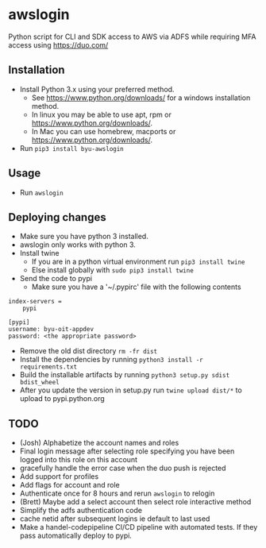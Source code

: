 # awslogin
Python script for CLI and SDK access to AWS via ADFS while requiring MFA access using https://duo.com/

## Installation 
* Install Python 3.x using your preferred method.  
  * See https://www.python.org/downloads/ for a windows installation method.  
  * In linux you may be able to use apt, rpm or https://www.python.org/downloads/.
  * In Mac you can use homebrew, macports or https://www.python.org/downloads/.
* Run `pip3 install byu-awslogin`

## Usage
* Run `awslogin`

## Deploying changes
* Make sure you have python 3 installed.
* awslogin only works with python 3.
* Install twine
  * If you are in a python virtual environment run `pip3 install twine`
  * Else install globally with `sudo pip3 install twine`
* Send the code to pypi
  * Make sure you have a '~/.pypirc' file with the following contents
```
index-servers =
    pypi

[pypi]
username: byu-oit-appdev
password: <the appropriate password>
```
* Remove the old dist directory `rm -fr dist`
* Install the dependencies by running `python3 install -r requirements.txt`
* Build the installable artifacts by running `python3 setup.py sdist bdist_wheel`
* After you update the version in setup.py run `twine upload dist/*` to upload to pypi.python.org

## TODO
* (Josh) Alphabetize the account names and roles
* Final login message after selecting role specifying you have been logged into this role on this account
* gracefully handle the error case when the duo push is rejected
* Add support for profiles
* Add flags for account and role
* Authenticate once for 8 hours and rerun `awslogin` to relogin
* (Brett) Maybe add a select account then select role interactive method
* Simplify the adfs authentication code
* cache netid after subsequent logins ie default to last used
* Make a handel-codepipeline CI/CD pipeline with automated tests.  If they pass automatically deploy to pypi.
